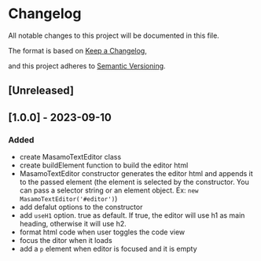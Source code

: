 # Changelog

All notable changes to this project will be documented in this file.

The format is based on [Keep a Changelog](https://keepachangelog.com/en/1.0.0/),

and this project adheres to [Semantic Versioning](https://semver.org/spec/v2.0.0.html).

## [Unreleased]

## [1.0.0] - 2023-09-10

### Added

- create MasamoTextEditor class
- create buildElement function to build the editor html
- MasamoTextEditor constructor generates the editor html and appends it to the passed element (the element is selected by the constructor. You can pass a selector string or an element object. Ex: `new MasamoTextEditor('#editor')`)
- add defalut options to the constructor
- add `useH1` option. true as default. If true, the editor will use h1 as main heading, otherwise it will use h2.
- format html code when user toggles the code view
- focus the ditor when it loads
- add a `p` element when editor is focused and it is empty